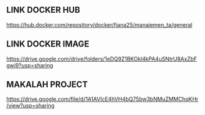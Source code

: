 ## LINK DOCKER HUB
https://hub.docker.com/repository/docker/fiana25/manajemen_ta/general

## LINK DOCKER IMAGE
https://drive.google.com/drive/folders/1eDQ9Z1BKOkl4kPA4uSNtrU8AxZbFgwi9?usp=sharing

## MAKALAH PROJECT
https://drive.google.com/file/d/1A1AVIcE4hVH4bQ75bw3bNMuZMMChqKHr/view?usp=sharing
